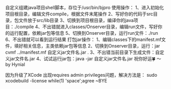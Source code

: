 自定义组建java项目shell脚本，存位于/usr/bin/bjpro
使用操作：
1、进入初始化项目根目录，编辑文件compile，根据文件末尾操作
2、写好你的代码于src目录，包文件放于src/lib目录
3、切换到项目根目录，编译你的java项目：./compile
4、不出错就进入classes/Onserver目录，编辑run文件，写好你的运行配置，依赖jar包等信息
5、切换到Onserver目录，运行run文件：./run
6、不出错就可以看到运行结果
打包jar操作：
1、编辑classes下的manifest.mf文件，填好相关信息，主类依赖jar包等信息
2、切换到Onserver目录，运行：jar cvmf ../manifest.mf 自定义jar文件名.jar .
3、不出错当前目录下生成文件：自定义jar文件名.jar
4、试试运行jar包：java -jar 自定义jar文件名.jar
祝你好运🍀
～by Hynial

因为升级了XCode 出现requires admin privileges问题，解决方法是：
sudo xcodebuild -license
while(1) 'space';agree 
~BYE
